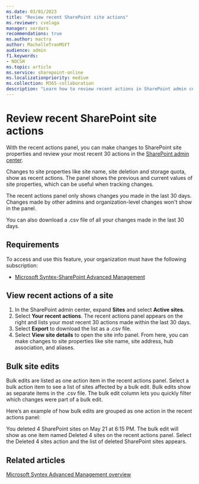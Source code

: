 ```yaml
---
ms.date: 03/01/2023
title: "Review recent SharePoint site actions"
ms.reviewer: cvelaga
manager: serdars
recommendations: true
ms.author: mactra
author: MachelleTranMSFT
audience: admin
f1.keywords:
- NOCSH 
ms.topic: article
ms.service: sharepoint-online
ms.localizationpriority: medium
ms.collection: M365-collaboration
description: "Learn how to review recent actions in SharePoint admin center."
---
```

# Review recent SharePoint site actions

With the recent actions panel, you can make changes to SharePoint site properties and review your most recent 30 actions in the [SharePoint admin center](/sharepoint/get-started-new-admin-center).

Changes to site properties like site name, site deletion and storage quota, show as recent actions. The panel shows the previous and current values of site properties, which can be useful when tracking changes.

The recent actions panel only shows changes you made in the last 30 days. Changes made by other admins and organization-level changes won't show in the panel.

You can also download a .csv file of all your changes made in the last 30 days.

## Requirements

To access and use this feature, your organization must have the following subscription:

- [Microsoft Syntex-SharePoint Advanced Management](advanced-management.md)

## View recent actions of a site

1. In the SharePoint admin center, expand **Sites** and select **Active sites**.
2. Select **Your recent actions**. The recent actions panel appears on the right and lists your most recent 30 actions made within the last 30 days.
3. Select **Export** to download the list as a .csv file.
4. Select **View site details** to open the site info panel. From here, you can make changes to site properties like site name, site address, hub association, and aliases.

## Bulk site edits

Bulk edits are listed as one action item in the recent actions panel. Select a bulk action item to see a list of sites affected by a bulk edit. Bulk edits show as separate items in the .csv file. The bulk edit column lets you quickly filter which changes were part of a bulk edit.

Here’s an example of how bulk edits are grouped as one action in the recent actions panel:

You deleted 4 SharePoint sites on May 21 at 6:15 PM. The bulk edit will show as one item named Deleted 4 sites on the recent actions panel. Select the Deleted 4 sites action and the list of deleted SharePoint sites appears.

## Related articles

[Microsoft Syntex Advanced Management overview](advanced-management.md)
